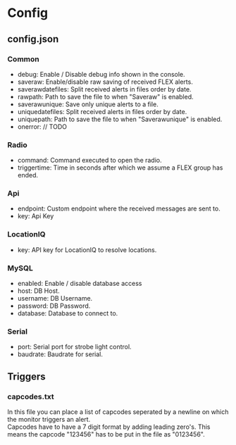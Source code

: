 # Config

## config.json
### Common
 - debug: Enable / Disable debug info shown in the console.
 - saveraw: Enable/disable raw saving of received FLEX alerts.
 - saverawdatefiles: Split received alerts in files order by date.
 - rawpath: Path to save the file to when "Saveraw" is enabled.
 - saverawunique: Save only unique alerts to a file.
 - uniquedatefiles: Split received alerts in files order by date.
 - uniquepath: Path to save the file to when "Saverawunique" is enabled.
 - onerror: // TODO

### Radio
 - command: Command executed to open the radio.
 - triggertime: Time in seconds after which we assume a FLEX group has ended.

### Api
 - endpoint: Custom endpoint where the received messages are sent to.
 - key: Api Key

### LocationIQ
 - key: API key for LocationIQ to resolve locations.

### MySQL
 - enabled: Enable / disable database access
 - host: DB Host.
 - username: DB Username.
 - password: DB Password.
 - database: Database to connect to.

### Serial
 - port: Serial port for strobe light control.
 - baudrate: Baudrate for serial.

## Triggers
### capcodes.txt
In this file you can place a list of capcodes seperated by a newline on which the monitor triggers an alert.\
Capcodes have to have a 7 digit format by adding leading zero's. This means the capcode "123456" has to be put in the file as "0123456".